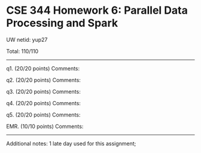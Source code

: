# CSE 344 Homework 6: Parallel Data Processing and Spark

UW netid: yup27

Total: 110/110

---

q1. (20/20 points)
	Comments:
	

q2. (20/20 points)
	Comments:
	

q3. (20/20 points)
	Comments:
	

q4. (20/20 points)
	Comments:
	

q5. (20/20 points)
	Comments:
	

EMR. (10/10 points)
	Comments:
	

---

Additional notes:
1 late day used for this assignment;